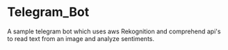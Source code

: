 # Telegram_Bot

A sample telegram bot which uses aws Rekognition and comprehend api's to read text from an image and analyze sentiments.

